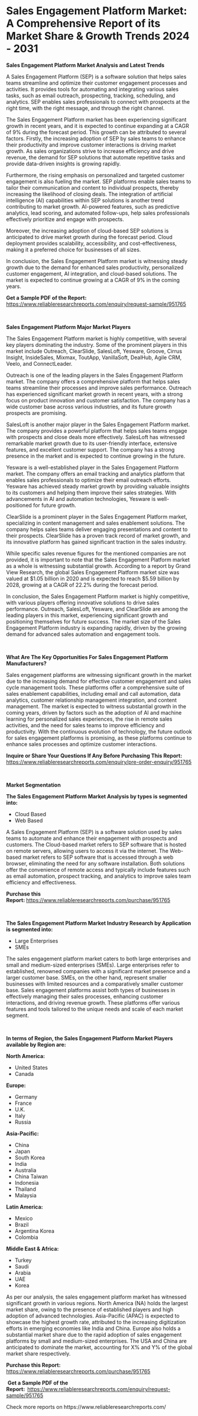 <p><h1>Sales Engagement Platform Market: A Comprehensive Report of its Market Share & Growth Trends 2024 - 2031</h1></p><p><strong>Sales Engagement Platform Market Analysis and Latest Trends</strong></p>
<p><p>A Sales Engagement Platform (SEP) is a software solution that helps sales teams streamline and optimize their customer engagement processes and activities. It provides tools for automating and integrating various sales tasks, such as email outreach, prospecting, tracking, scheduling, and analytics. SEP enables sales professionals to connect with prospects at the right time, with the right message, and through the right channel.</p><p>The Sales Engagement Platform market has been experiencing significant growth in recent years, and it is expected to continue expanding at a CAGR of 9% during the forecast period. This growth can be attributed to several factors. Firstly, the increasing adoption of SEP by sales teams to enhance their productivity and improve customer interactions is driving market growth. As sales organizations strive to increase efficiency and drive revenue, the demand for SEP solutions that automate repetitive tasks and provide data-driven insights is growing rapidly.</p><p>Furthermore, the rising emphasis on personalized and targeted customer engagement is also fueling the market. SEP platforms enable sales teams to tailor their communication and content to individual prospects, thereby increasing the likelihood of closing deals. The integration of artificial intelligence (AI) capabilities within SEP solutions is another trend contributing to market growth. AI-powered features, such as predictive analytics, lead scoring, and automated follow-ups, help sales professionals effectively prioritize and engage with prospects.</p><p>Moreover, the increasing adoption of cloud-based SEP solutions is anticipated to drive market growth during the forecast period. Cloud deployment provides scalability, accessibility, and cost-effectiveness, making it a preferred choice for businesses of all sizes.</p><p>In conclusion, the Sales Engagement Platform market is witnessing steady growth due to the demand for enhanced sales productivity, personalized customer engagement, AI integration, and cloud-based solutions. The market is expected to continue growing at a CAGR of 9% in the coming years.</p></p>
<p><strong>Get a Sample PDF of the Report:&nbsp;</strong> <a href="https://www.reliableresearchreports.com/enquiry/request-sample/951765">https://www.reliableresearchreports.com/enquiry/request-sample/951765</a></p>
<p>&nbsp;</p>
<p><strong>Sales Engagement Platform Major Market Players</strong></p>
<p><p>The Sales Engagement Platform market is highly competitive, with several key players dominating the industry. Some of the prominent players in this market include Outreach, ClearSlide, SalesLoft, Yesware, Groove, Cirrus Insight, InsideSales, Mixmax, ToutApp, VanillaSoft, DealHub, Agile CRM, Veelo, and ConnectLeader.</p><p>Outreach is one of the leading players in the Sales Engagement Platform market. The company offers a comprehensive platform that helps sales teams streamline their processes and improve sales performance. Outreach has experienced significant market growth in recent years, with a strong focus on product innovation and customer satisfaction. The company has a wide customer base across various industries, and its future growth prospects are promising.</p><p>SalesLoft is another major player in the Sales Engagement Platform market. The company provides a powerful platform that helps sales teams engage with prospects and close deals more effectively. SalesLoft has witnessed remarkable market growth due to its user-friendly interface, extensive features, and excellent customer support. The company has a strong presence in the market and is expected to continue growing in the future.</p><p>Yesware is a well-established player in the Sales Engagement Platform market. The company offers an email tracking and analytics platform that enables sales professionals to optimize their email outreach efforts. Yesware has achieved steady market growth by providing valuable insights to its customers and helping them improve their sales strategies. With advancements in AI and automation technologies, Yesware is well-positioned for future growth.</p><p>ClearSlide is a prominent player in the Sales Engagement Platform market, specializing in content management and sales enablement solutions. The company helps sales teams deliver engaging presentations and content to their prospects. ClearSlide has a proven track record of market growth, and its innovative platform has gained significant traction in the sales industry.</p><p>While specific sales revenue figures for the mentioned companies are not provided, it is important to note that the Sales Engagement Platform market as a whole is witnessing substantial growth. According to a report by Grand View Research, the global Sales Engagement Platform market size was valued at $1.05 billion in 2020 and is expected to reach $5.59 billion by 2028, growing at a CAGR of 22.2% during the forecast period.</p><p>In conclusion, the Sales Engagement Platform market is highly competitive, with various players offering innovative solutions to drive sales performance. Outreach, SalesLoft, Yesware, and ClearSlide are among the leading players in this market, experiencing significant growth and positioning themselves for future success. The market size of the Sales Engagement Platform industry is expanding rapidly, driven by the growing demand for advanced sales automation and engagement tools.</p></p>
<p>&nbsp;</p>
<p><strong>What Are The Key Opportunities For Sales Engagement Platform Manufacturers?</strong></p>
<p><p>Sales engagement platforms are witnessing significant growth in the market due to the increasing demand for effective customer engagement and sales cycle management tools. These platforms offer a comprehensive suite of sales enablement capabilities, including email and call automation, data analytics, customer relationship management integration, and content management. The market is expected to witness substantial growth in the coming years, driven by factors such as the adoption of AI and machine learning for personalized sales experiences, the rise in remote sales activities, and the need for sales teams to improve efficiency and productivity. With the continuous evolution of technology, the future outlook for sales engagement platforms is promising, as these platforms continue to enhance sales processes and optimize customer interactions.</p></p>
<p><strong>Inquire or Share Your Questions If Any Before Purchasing This Report:</strong> <a href="https://www.reliableresearchreports.com/enquiry/pre-order-enquiry/951765">https://www.reliableresearchreports.com/enquiry/pre-order-enquiry/951765</a></p>
<p>&nbsp;</p>
<p><strong>Market Segmentation</strong></p>
<p><strong>The Sales Engagement Platform Market Analysis by types is segmented into:</strong></p>
<p><ul><li>Cloud Based</li><li>Web Based</li></ul></p>
<p><p>A Sales Engagement Platform (SEP) is a software solution used by sales teams to automate and enhance their engagement with prospects and customers. The Cloud-based market refers to SEP software that is hosted on remote servers, allowing users to access it via the internet. The Web-based market refers to SEP software that is accessed through a web browser, eliminating the need for any software installation. Both solutions offer the convenience of remote access and typically include features such as email automation, prospect tracking, and analytics to improve sales team efficiency and effectiveness.</p></p>
<p><strong>Purchase this Report:&nbsp;</strong><a href="https://www.reliableresearchreports.com/purchase/951765">https://www.reliableresearchreports.com/purchase/951765</a></p>
<p>&nbsp;</p>
<p><strong>The Sales Engagement Platform Market Industry Research by Application is segmented into:</strong></p>
<p><ul><li>Large Enterprises</li><li>SMEs</li></ul></p>
<p><p>The sales engagement platform market caters to both large enterprises and small and medium-sized enterprises (SMEs). Large enterprises refer to established, renowned companies with a significant market presence and a larger customer base. SMEs, on the other hand, represent smaller businesses with limited resources and a comparatively smaller customer base. Sales engagement platforms assist both types of businesses in effectively managing their sales processes, enhancing customer interactions, and driving revenue growth. These platforms offer various features and tools tailored to the unique needs and scale of each market segment.</p></p>
<p>&nbsp;</p>
<p><strong>In terms of Region, the Sales Engagement Platform Market Players available by Region are:</strong></p>
<p>
    <p> <strong> North America: </strong>
        <ul>
            <li>United States</li>
            <li>Canada</li>
        </ul>
        </p> 
    <p> <strong> Europe: </strong>
        <ul>
            <li>Germany</li>
            <li>France</li>
            <li>U.K.</li>
            <li>Italy</li>
            <li>Russia</li>
        </ul>
        </p> 
    <p> <strong> Asia-Pacific: </strong>
        <ul>
            <li>China</li>
            <li>Japan</li>
            <li>South Korea</li>
            <li>India</li>
            <li>Australia</li>
            <li>China Taiwan</li>
            <li>Indonesia</li>
            <li>Thailand</li>
            <li>Malaysia</li>
        </ul>
        </p> 
    <p> <strong> Latin America: </strong>
        <ul>
            <li>Mexico</li>
            <li>Brazil</li>
            <li>Argentina Korea</li>
            <li>Colombia</li>
        </ul>
        </p> 
    <p> <strong> Middle East & Africa: </strong>
        <ul>
            <li>Turkey</li>
            <li>Saudi</li>
            <li>Arabia</li>
            <li>UAE</li>
            <li>Korea</li>
        </ul>
    </p>
    </p>
<p><p>As per our analysis, the sales engagement platform market has witnessed significant growth in various regions. North America (NA) holds the largest market share, owing to the presence of established players and high adoption of advanced technologies. Asia-Pacific (APAC) is expected to showcase the highest growth rate, attributed to the increasing digitization efforts in emerging economies like India and China. Europe also holds a substantial market share due to the rapid adoption of sales engagement platforms by small and medium-sized enterprises. The USA and China are anticipated to dominate the market, accounting for X% and Y% of the global market share respectively.</p></p>
<p><strong>Purchase this Report: </strong><a href="https://www.reliableresearchreports.com/purchase/951765">https://www.reliableresearchreports.com/purchase/951765</a></p>
<p>&nbsp;<strong>Get a Sample PDF of the Report:&nbsp;&nbsp;</strong><a href="https://www.reliableresearchreports.com/enquiry/request-sample/951765">https://www.reliableresearchreports.com/enquiry/request-sample/951765</a></p>
<p><strong></strong></p>
<p>Check more reports on https://www.reliableresearchreports.com/</p>